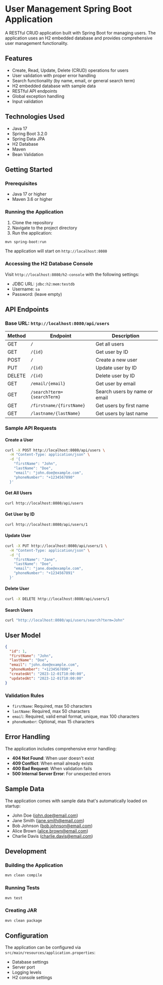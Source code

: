 # User Management Spring Boot Application

A RESTful CRUD application built with Spring Boot for managing users. The application uses an H2 embedded database and provides comprehensive user management functionality.

## Features

- Create, Read, Update, Delete (CRUD) operations for users
- User validation with proper error handling
- Search functionality (by name, email, or general search term)
- H2 embedded database with sample data
- RESTful API endpoints
- Global exception handling
- Input validation

## Technologies Used

- Java 17
- Spring Boot 3.2.0
- Spring Data JPA
- H2 Database
- Maven
- Bean Validation

## Getting Started

### Prerequisites

- Java 17 or higher
- Maven 3.6 or higher

### Running the Application

1. Clone the repository
2. Navigate to the project directory
3. Run the application:

```bash
mvn spring-boot:run
```

The application will start on `http://localhost:8080`

### Accessing the H2 Database Console

Visit `http://localhost:8080/h2-console` with the following settings:
- JDBC URL: `jdbc:h2:mem:testdb`
- Username: `sa`
- Password: (leave empty)

## API Endpoints

### Base URL: `http://localhost:8080/api/users`

| Method | Endpoint | Description |
|--------|----------|-------------|
| GET | `/` | Get all users |
| GET | `/{id}` | Get user by ID |
| POST | `/` | Create a new user |
| PUT | `/{id}` | Update user by ID |
| DELETE | `/{id}` | Delete user by ID |
| GET | `/email/{email}` | Get user by email |
| GET | `/search?term={searchTerm}` | Search users by name or email |
| GET | `/firstname/{firstName}` | Get users by first name |
| GET | `/lastname/{lastName}` | Get users by last name |

### Sample API Requests

#### Create a User
```bash
curl -X POST http://localhost:8080/api/users \
  -H "Content-Type: application/json" \
  -d '{
    "firstName": "John",
    "lastName": "Doe",
    "email": "john.doe@example.com",
    "phoneNumber": "+1234567890"
  }'
```

#### Get All Users
```bash
curl http://localhost:8080/api/users
```

#### Get User by ID
```bash
curl http://localhost:8080/api/users/1
```

#### Update User
```bash
curl -X PUT http://localhost:8080/api/users/1 \
  -H "Content-Type: application/json" \
  -d '{
    "firstName": "Jane",
    "lastName": "Doe",
    "email": "jane.doe@example.com",
    "phoneNumber": "+1234567891"
  }'
```

#### Delete User
```bash
curl -X DELETE http://localhost:8080/api/users/1
```

#### Search Users
```bash
curl "http://localhost:8080/api/users/search?term=John"
```

## User Model

```json
{
  "id": 1,
  "firstName": "John",
  "lastName": "Doe",
  "email": "john.doe@example.com",
  "phoneNumber": "+1234567890",
  "createdAt": "2023-12-01T10:00:00",
  "updatedAt": "2023-12-01T10:00:00"
}
```

### Validation Rules

- `firstName`: Required, max 50 characters
- `lastName`: Required, max 50 characters
- `email`: Required, valid email format, unique, max 100 characters
- `phoneNumber`: Optional, max 15 characters

## Error Handling

The application includes comprehensive error handling:

- **404 Not Found**: When user doesn't exist
- **409 Conflict**: When email already exists
- **400 Bad Request**: When validation fails
- **500 Internal Server Error**: For unexpected errors

## Sample Data

The application comes with sample data that's automatically loaded on startup:
- John Doe (john.doe@email.com)
- Jane Smith (jane.smith@email.com)
- Bob Johnson (bob.johnson@email.com)
- Alice Brown (alice.brown@email.com)
- Charlie Davis (charlie.davis@email.com)

## Development

### Building the Application
```bash
mvn clean compile
```

### Running Tests
```bash
mvn test
```

### Creating JAR
```bash
mvn clean package
```

## Configuration

The application can be configured via `src/main/resources/application.properties`:

- Database settings
- Server port
- Logging levels
- H2 console settings